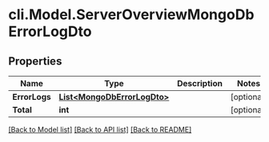 # cli.Model.ServerOverviewMongoDbErrorLogDto

## Properties

Name | Type | Description | Notes
------------ | ------------- | ------------- | -------------
**ErrorLogs** | [**List&lt;MongoDbErrorLogDto&gt;**](MongoDbErrorLogDto.md) |  | [optional] 
**Total** | **int** |  | [optional] 

[[Back to Model list]](../README.md#documentation-for-models) [[Back to API list]](../README.md#documentation-for-api-endpoints) [[Back to README]](../README.md)


